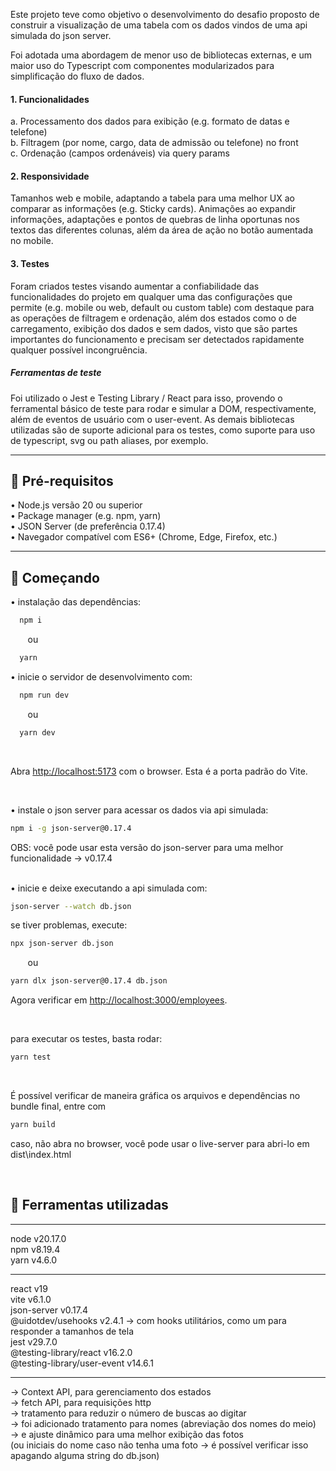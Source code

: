 Este projeto teve como objetivo o desenvolvimento do desafio proposto de construir a visualização de uma tabela com os dados vindos de uma api simulada do json server.

Foi adotada uma abordagem de menor uso de bibliotecas externas, e um maior uso do Typescript com
componentes modularizados para simplificação do fluxo de dados.

#### 1. Funcionalidades <br>
  a. Processamento dos dados para exibição (e.g. formato de datas e telefone) <br>
  b. Filtragem (por nome, cargo, data de admissão ou telefone) no front <br>
  c. Ordenação (campos ordenáveis) via query params
  
#### 2. Responsividade <br>
   Tamanhos web e mobile, adaptando a tabela para uma melhor UX ao comparar as informações (e.g. Sticky cards). Animações ao expandir informações, adaptações e pontos de quebras de linha oportunas nos textos das diferentes colunas, além da área de ação no botão aumentada no mobile.
   
#### 3. Testes <br>
  Foram criados testes visando aumentar a confiabilidade das funcionalidades do projeto em qualquer uma das configurações que permite (e.g. mobile ou web, default ou custom table) com destaque para as operações de filtragem e ordenação, além dos estados como o de carregamento, exibição dos dados e sem dados, visto que são partes importantes do funcionamento e precisam ser detectados rapidamente qualquer possível incongruência.

##### Ferramentas de teste <br>
  Foi utilizado o Jest e Testing Library / React para isso, provendo o ferramental básico de teste para rodar e simular a DOM, respectivamente, além de eventos de usuário com o user-event. As demais bibliotecas utilizadas são de suporte adicional para os testes, como suporte para uso de typescript, svg ou path aliases, por exemplo.
  
---

## :page_facing_up: Pré-requisitos

• Node.js versão 20 ou superior <br>
• Package manager (e.g. npm, yarn) <br>
• JSON Server (de preferência 0.17.4) <br>
• Navegador compatível com ES6+ (Chrome, Edge, Firefox, etc.) <br>

---

## :rocket: Começando

• instalação das dependências:
```bash
  npm i
```
&nbsp;&nbsp;&nbsp;&nbsp;&nbsp;&nbsp; ou
```bash
  yarn
```

• inicie o servidor de desenvolvimento com: 
```bash
  npm run dev
```
&nbsp;&nbsp;&nbsp;&nbsp;&nbsp;&nbsp; ou
```bash
  yarn dev
```
<br>

Abra [http://localhost:5173](http://localhost:5173) com o browser. Esta é a porta padrão do Vite.

<br>

• instale o json server para acessar os dados via api simulada: <br>

```bash
npm i -g json-server@0.17.4
```

OBS: você pode usar esta versão do json-server para uma melhor funcionalidade → v0.17.4 <br>
<br>

• inicie e deixe executando a api simulada com:
```bash
json-server --watch db.json
```

se tiver problemas, execute: 
```bash
npx json-server db.json 
```
&nbsp;&nbsp;&nbsp;&nbsp;&nbsp;&nbsp; ou
```bash
yarn dlx json-server@0.17.4 db.json
```
Agora verificar em [http://localhost:3000/employees](http://localhost:3000/employees).

<br>

para executar os testes, basta rodar:
```bash
yarn test
```

<br>

É possível verificar de maneira gráfica os arquivos e dependências no bundle final, entre com
```bash
yarn build
```
caso, não abra no browser, você pode usar o live-server para abri-lo em dist\index.html

<br>

## 🔨 Ferramentas utilizadas

---
node v20.17.0 <br> 
npm v8.19.4 <br> 
yarn v4.6.0

---

react v19 <br> 
vite v6.1.0 <br> 
json-server v0.17.4 <br> 
@uidotdev/usehooks v2.4.1 → com hooks utilitários, como um para responder a tamanhos de tela <br> 
jest v29.7.0 <br> 
@testing-library/react v16.2.0 <br> 
@testing-library/user-event v14.6.1

---

→ Context API, para gerenciamento dos estados <br> 
→ fetch API, para requisições http <br>
→ tratamento para reduzir o número de buscas ao digitar <br>
→ foi adicionado tratamento para nomes (abreviação dos nomes do meio) <br>
→ e ajuste dinâmico para uma melhor exibição das fotos <br>
(ou iniciais do nome caso não tenha uma foto → é possível verificar isso apagando alguma string do db.json)
